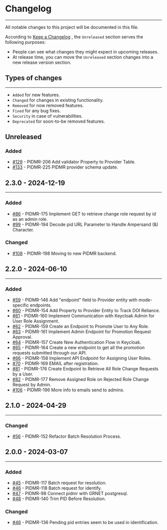 # Changelog

---

All notable changes to this project will be documented in this file.

According to [Keep a Changelog](https://keepachangelog.com/en/1.0.0/) , the `Unreleased` section serves the following purposes:

-   People can see what changes they might expect in upcoming releases.
-   At release time, you can move the `Unreleased` section changes into a new release version section.

## Types of changes

---

-   `Added` for new features.
-   `Changed` for changes in existing functionality.
-   `Removed` for now removed features.
-   `Fixed` for any bug fixes.
-   `Security` in case of vulnerabilities.
-   `Deprecated` for soon-to-be removed features.

## Unreleased

### Added

-   [#129](https://github.com/FC4E-WP5/fc4eosc-PIDMR-api/pull/129) - PIDMR-206 Add validator Property to Provider Table.
-   [#133](https://github.com/FC4E-WP5/fc4eosc-PIDMR-api/pull/133) - PIDMR-225 PIDMR provider schema update.


## 2.3.0 - 2024-12-19

---
### Added

-   [#86](https://github.com/FC4E-WP5/fc4eosc-PIDMR-api/pull/86) - PIDMR-175 Implement GET to retrieve change role request by id as an admin role.
-   [#99](https://github.com/FC4E-WP5/fc4eosc-PIDMR-api/pull/99) - PIDMR-194 Decode pid URL Parameter to Handle Ampersand (&) Character.

### Changed

-   [#108](https://github.com/FC4E-WP5/fc4eosc-PIDMR-api/pull/108) - PIDMR-198 Moving to new PIDMR backend.


## 2.2.0 - 2024-06-10

---

### Added

-   [#59](https://github.com/FC4E-WP5/fc4eosc-PIDMR-api/pull/59)   - PIDMR-146 Add "endpoint" field to Provider entity with mode-specific endpoints.
-   [#60](https://github.com/FC4E-WP5/fc4eosc-PIDMR-api/pull/60)   - PIDMR-154 Add Property to Provider Entity to Track DOI Reliance.
-   [#61](https://github.com/FC4E-WP5/fc4eosc-PIDMR-api/pull/61)   - PIDMR-160 Implement Communication with Keycloak Admin for User Role Assignment.
-   [#62](https://github.com/FC4E-WP5/fc4eosc-PIDMR-api/pull/62)   - PIDMR-159 Create an Endpoint to Promote User to Any Role.
-   [#63](https://github.com/FC4E-WP5/fc4eosc-PIDMR-api/pull/63)   - PIDMR-161 Implement Admin Endpoint for Promotion Request Approval.
-   [#64](https://github.com/FC4E-WP5/fc4eosc-PIDMR-api/pull/64)   - PIDMR-157 Create New Authentication Flow in Keycloak.
-   [#65](https://github.com/FC4E-WP5/fc4eosc-PIDMR-api/pull/65)   - PIDMR-164 Create a new endpoint to get all the promotion requests submitted through our API.
-   [#66](https://github.com/FC4E-WP5/fc4eosc-PIDMR-api/pull/66)   - PIDMR-158 Implement API Endpoint for Assigning User Roles.
-   [#70](https://github.com/FC4E-WP5/fc4eosc-PIDMR-api/pull/70)   - PIDMR-169 EMAIL after registration.
-   [#81](https://github.com/FC4E-WP5/fc4eosc-PIDMR-api/pull/56)   - PIDMR-176 Create Endpoint to Retrieve All Role Change Requests by a User.
-   [#82](https://github.com/FC4E-WP5/fc4eosc-PIDMR-api/pull/82)   - PIDMR-177 Remove Assigned Role on Rejected Role Change Request by Admin.
-   [#106](https://github.com/FC4E-WP5/fc4eosc-PIDMR-api/pull/106) - PIDMR-196 More info to emails send to admins.

## 2.1.0 - 2024-04-29

---

### Changed

-   [#56](https://github.com/FC4E-WP5/fc4eosc-PIDMR-api/pull/56) - PIDMR-152 Refactor Batch Resolution Process.


## 2.0.0 - 2024-03-07

---

### Added

-   [#45](https://github.com/FC4E-WP5/fc4eosc-PIDMR-api/pull/45) - PIDMR-117 Batch request for resolution.
-   [#46](https://github.com/FC4E-WP5/fc4eosc-PIDMR-api/pull/46) - PIDMR-118 Batch request for identify.
-   [#47](https://github.com/FC4E-WP5/fc4eosc-PIDMR-api/pull/47) - PIDMR-98 Connect pidmr with GRNET postgresql.
-   [#48](https://github.com/FC4E-WP5/fc4eosc-PIDMR-api/pull/47) - PIDMR-140 Trim PID Before Resolution.

### Changed

-   [#46](https://github.com/FC4E-WP5/fc4eosc-PIDMR-api/pull/46) - PIDMR-136 Pending pid entries seem to be used in identification.
